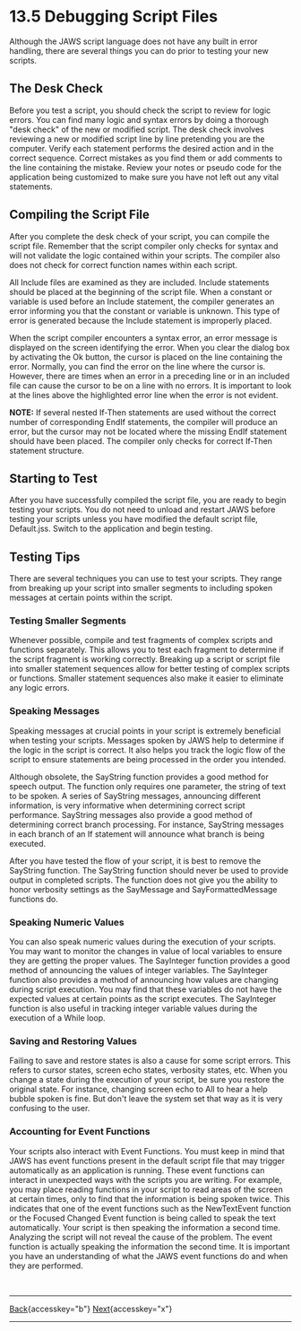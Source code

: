 # 13.5 Debugging Script Files

Although the JAWS script language does not have any built in error
handling, there are several things you can do prior to testing your new
scripts.

## The Desk Check

Before you test a script, you should check the script to review for
logic errors. You can find many logic and syntax errors by doing a
thorough \"desk check\" of the new or modified script. The desk check
involves reviewing a new or modified script line by line pretending you
are the computer. Verify each statement performs the desired action and
in the correct sequence. Correct mistakes as you find them or add
comments to the line containing the mistake. Review your notes or pseudo
code for the application being customized to make sure you have not left
out any vital statements.

## Compiling the Script File

After you complete the desk check of your script, you can compile the
script file. Remember that the script compiler only checks for syntax
and will not validate the logic contained within your scripts. The
compiler also does not check for correct function names within each
script.

All Include files are examined as they are included. Include statements
should be placed at the beginning of the script file. When a constant or
variable is used before an Include statement, the compiler generates an
error informing you that the constant or variable is unknown. This type
of error is generated because the Include statement is improperly
placed.

When the script compiler encounters a syntax error, an error message is
displayed on the screen identifying the error. When you clear the dialog
box by activating the Ok button, the cursor is placed on the line
containing the error. Normally, you can find the error on the line where
the cursor is. However, there are times when an error in a preceding
line or in an included file can cause the cursor to be on a line with no
errors. It is important to look at the lines above the highlighted error
line when the error is not evident.

**NOTE:** If several nested If-Then statements are used without the
correct number of corresponding EndIf statements, the compiler will
produce an error, but the cursor may not be located where the missing
EndIf statement should have been placed. The compiler only checks for
correct If-Then statement structure.

## Starting to Test

After you have successfully compiled the script file, you are ready to
begin testing your scripts. You do not need to unload and restart JAWS
before testing your scripts unless you have modified the default script
file, Default.jss. Switch to the application and begin testing.

## Testing Tips

There are several techniques you can use to test your scripts. They
range from breaking up your script into smaller segments to including
spoken messages at certain points within the script.

### Testing Smaller Segments

Whenever possible, compile and test fragments of complex scripts and
functions separately. This allows you to test each fragment to determine
if the script fragment is working correctly. Breaking up a script or
script file into smaller statement sequences allow for better testing of
complex scripts or functions. Smaller statement sequences also make it
easier to eliminate any logic errors.

### Speaking Messages

Speaking messages at crucial points in your script is extremely
beneficial when testing your scripts. Messages spoken by JAWS help to
determine if the logic in the script is correct. It also helps you track
the logic flow of the script to ensure statements are being processed in
the order you intended.

Although obsolete, the SayString function provides a good method for
speech output. The function only requires one parameter, the string of
text to be spoken. A series of SayString messages, announcing different
information, is very informative when determining correct script
performance. SayString messages also provide a good method of
determining correct branch processing. For instance, SayString messages
in each branch of an If statement will announce what branch is being
executed.

After you have tested the flow of your script, it is best to remove the
SayString function. The SayString function should never be used to
provide output in completed scripts. The function does not give you the
ability to honor verbosity settings as the SayMessage and
SayFormattedMessage functions do.

### Speaking Numeric Values

You can also speak numeric values during the execution of your scripts.
You may want to monitor the changes in value of local variables to
ensure they are getting the proper values. The SayInteger function
provides a good method of announcing the values of integer variables.
The SayInteger function also provides a method of announcing how values
are changing during script execution. You may find that these variables
do not have the expected values at certain points as the script
executes. The SayInteger function is also useful in tracking integer
variable values during the execution of a While loop.

### Saving and Restoring Values

Failing to save and restore states is also a cause for some script
errors. This refers to cursor states, screen echo states, verbosity
states, etc. When you change a state during the execution of your
script, be sure you restore the original state. For instance, changing
screen echo to All to hear a help bubble spoken is fine. But don\'t
leave the system set that way as it is very confusing to the user.

### Accounting for Event Functions

Your scripts also interact with Event Functions. You must keep in mind
that JAWS has event functions present in the default script file that
may trigger automatically as an application is running. These event
functions can interact in unexpected ways with the scripts you are
writing. For example, you may place reading functions in your script to
read areas of the screen at certain times, only to find that the
information is being spoken twice. This indicates that one of the event
functions such as the NewTextEvent function or the Focused Changed Event
function is being called to speak the text automatically. Your script is
then speaking the information a second time. Analyzing the script will
not reveal the cause of the problem. The event function is actually
speaking the information the second time. It is important you have an
understanding of what the JAWS event functions do and when they are
performed.

 

  ---------------------------------------------------------- -- ---------------------------------------
  [Back](javascript:window.history.go(-1);){accesskey="b"}      [Next](Appendix_A.htm){accesskey="x"}
  ---------------------------------------------------------- -- ---------------------------------------
